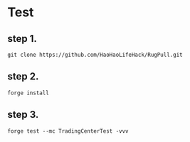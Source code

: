 # Test

## step 1.

```
git clone https://github.com/HaoHaoLifeHack/RugPull.git
```

## step 2.

```
forge install
```

## step 3.

```
forge test --mc TradingCenterTest -vvv
```
